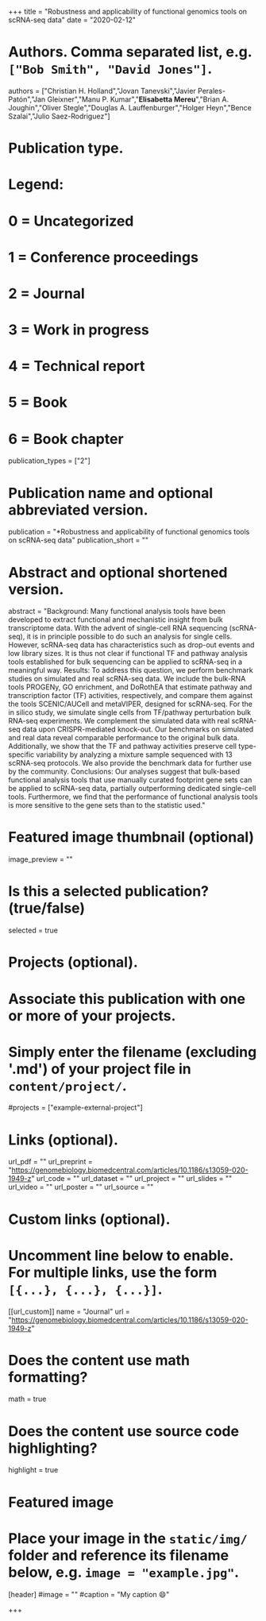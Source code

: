 +++
title = "Robustness and applicability of functional genomics tools on scRNA-seq data"
date = "2020-02-12"

# Authors. Comma separated list, e.g. `["Bob Smith", "David Jones"]`.

authors = ["Christian H. Holland","Jovan Tanevski","Javier Perales-Patón","Jan Gleixner","Manu P. Kumar","**Elisabetta Mereu**","Brian A. Joughin","Oliver Stegle","Douglas A. Lauffenburger","Holger Heyn","Bence Szalai","Julio Saez-Rodriguez"]

# Publication type.
# Legend:
# 0 = Uncategorized
# 1 = Conference proceedings
# 2 = Journal
# 3 = Work in progress
# 4 = Technical report
# 5 = Book
# 6 = Book chapter
publication_types = ["2"]

# Publication name and optional abbreviated version.
publication = "*Robustness and applicability of functional genomics tools on scRNA-seq data"
publication_short = ""


# Abstract and optional shortened version.
abstract = "Background: Many functional analysis tools have been developed to extract functional and mechanistic insight from bulk transcriptome data. With the advent of single-cell RNA sequencing (scRNA-seq), it is in principle possible to do such an analysis for single cells. However, scRNA-seq data has characteristics such as drop-out events and low library sizes. It is thus not clear if functional TF and pathway analysis tools established for bulk sequencing can be applied to scRNA-seq in a meaningful way.
Results: To address this question, we perform benchmark studies on simulated and real scRNA-seq data. We include the bulk-RNA tools PROGENy, GO enrichment, and DoRothEA that estimate pathway and transcription factor (TF) activities, respectively, and compare them against the tools SCENIC/AUCell and metaVIPER, designed for scRNA-seq. For the in silico study, we simulate single cells from TF/pathway perturbation bulk RNA-seq experiments. We complement the simulated data with real scRNA-seq data upon CRISPR-mediated knock-out. Our benchmarks on simulated and real data reveal comparable performance to the original bulk data. Additionally, we show that the TF and pathway activities preserve cell type-specific variability by analyzing a mixture sample sequenced with 13 scRNA-seq protocols. We also provide the benchmark data for further use by the community.
Conclusions: Our analyses suggest that bulk-based functional analysis tools that use manually curated footprint gene sets can be applied to scRNA-seq data, partially outperforming dedicated single-cell tools. Furthermore, we find that the performance of functional analysis tools is more sensitive to the gene sets than to the statistic used."

# Featured image thumbnail (optional)
image_preview = ""

# Is this a selected publication? (true/false)
selected = true

# Projects (optional).
#   Associate this publication with one or more of your projects.
#   Simply enter the filename (excluding '.md') of your project file in `content/project/`.
#projects = ["example-external-project"]

# Links (optional).
url_pdf = ""
url_preprint = "https://genomebiology.biomedcentral.com/articles/10.1186/s13059-020-1949-z"
url_code = ""
url_dataset = ""
url_project = ""
url_slides = ""
url_video = ""
url_poster = ""
url_source = ""

# Custom links (optional).
#   Uncomment line below to enable. For multiple links, use the form `[{...}, {...}, {...}]`.
[[url_custom]]
name = "Journal"
url = "https://genomebiology.biomedcentral.com/articles/10.1186/s13059-020-1949-z"

# Does the content use math formatting?
math = true

# Does the content use source code highlighting?
highlight = true
  
# Featured image
# Place your image in the `static/img/` folder and reference its filename below, e.g. `image = "example.jpg"`.
[header]
#image = ""
#caption = "My caption :smile:"

+++


